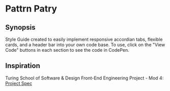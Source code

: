 # Pattrn Patry

## Synopsis
Style Guide created to easily implement responsive accordian tabs, flexible cards, and a header bar into your own code base. To use, click on the "View Code" buttons in each section to see the code in CodePen. 

## Inspiration
Turing School of Software & Design Front-End Engineering Project - Mod 4: [Project Spec](http://frontend.turing.io/projects/pattrn-party.html)
